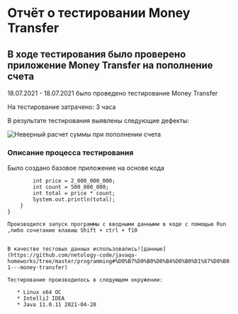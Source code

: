 # Отчёт о тестировании Money Transfer

## В ходе тестирования было проверено приложение Money Transfer на пополнение счета

18.07.2021 - 18.07.2021  было проведено тестирование Money Transfer

На тестирование затрачено: 3 часа

В результате тестирования выявлены следующие дефекты:

![Неверный расчет суммы при пополнении счета](https://github.com/ElenaTyutina/Money-Transfer/issues/1)

### Описание процесса тестирования

Было создано базовое приложение на основе кода 

```    public static void main(String[] args) {
        int price = 2_000_000_000;
        int count = 500_000_000;
        int total = price * count;
        System.out.println(total);
    }
}

Производился запуск программы с вводными данными в коде с помощью Run ,либо сочетание клавиш Shift + ctrl + f10


В качестве тестовых данных использовались![данные](https://github.com/netology-code/javaqa-homeworks/tree/master/programming#%D0%B7%D0%B0%D0%B4%D0%B0%D1%87%D0%B0-1---money-transfer)

Тестирование производилось в следующем окружении:

   * Linux x64 ОС
   * IntelliJ IDEA
   * Java 11.0.11 2021-04-20


